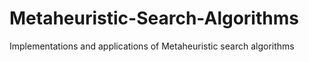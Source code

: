 # Metaheuristic-Search-Algorithms
Implementations and applications of Metaheuristic search algorithms

